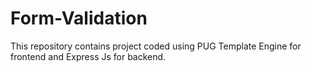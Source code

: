 # Form-Validation
This repository contains project coded using PUG Template Engine for frontend and Express Js for backend.
